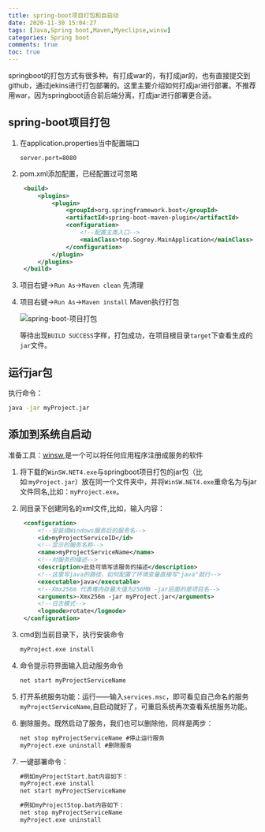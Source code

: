 ```yaml
---
title: spring-boot项目打包和自启动
date: 2020-11-30 15:04:27
tags: [Java,Spring boot,Maven,Myeclipse,winsw]
categories: Spring boot
comments: true
toc: true
---
```


springboot的打包方式有很多种。有打成war的，有打成jar的，也有直接提交到github，通过jekins进行打包部署的。这里主要介绍如何打成jar进行部署。不推荐用war，因为springboot适合前后端分离，打成jar进行部署更合适。

<!--more-->

## spring-boot项目打包

1. 在application.properties当中配置端口

   ```
   server.port=8080
   ```

2. pom.xml添加配置，已经配置过可忽略

   ``` xml
    <build>
        <plugins>
            <plugin>
                <groupId>org.springframework.boot</groupId>
                <artifactId>spring-boot-maven-plugin</artifactId>
                <configuration>
                    <!--配置主类入口-->
                    <mainClass>top.Sogrey.MainApplication</mainClass>
                </configuration>
            </plugin>
        </plugins>
    </build>
   ```

3. 项目右键->`Run As`->`Maven clean` 先清理

4. 项目右键->`Run As`->`Maven install` Maven执行打包

   ![spring-boot-项目打包](https://gitee.com/Sogrey/gitee-cdn/raw/master/imgs/spring-boot-项目打包.png)

   等待出现`BUILD SUCCESS`字样，打包成功，在项目根目录`target`下查看生成的`jar`文件。

## 运行jar包

执行命令：

``` bash
java -jar myProject.jar
```

## 添加到系统自启动

准备工具：[winsw](https://github.com/winsw/winsw/releases),是一个可以将任何应用程序注册成服务的软件

1. 将下载的`WinSW.NET4.exe`与springboot项目打包的jar包（比如:`myProject.jar`）放在同一个文件夹中，并将`WinSW.NET4.exe`重命名为与jar文件同名,比如：`myProject.exe`。
2. 同目录下创建同名的xml文件,比如，输入内容：

   ``` xml
    <configuration>
        <!--安装成Windows服务后的服务名-->
        <id>myProjectServiceID</id>
        <!--显示的服务名称-->
        <name>myProjectServiceName</name>
        <!--对服务的描述-->
        <description>此处可填写该服务的描述</description>
        <!--这里写java的路径，如何配置了环境变量直接写"java"就行-->
        <executable>java</executable>
        <!--Xmx256m 代表堆内存最大值为256MB -jar后面的是项目名-->
        <arguments>-Xmx256m -jar myProject.jar</arguments>
        <!--日志模式-->
        <logmode>rotate</logmode>
    </configuration>
   ```

3. cmd到当前目录下，执行安装命令

   ``` cmd
   myProject.exe install
   ```

4. 命令提示符界面输入启动服务命令

   ``` cmd
   net start myProjectServiceName
   ```

5. 打开系统服务功能：运行——输入`services.msc`，即可看见自己命名的服务`myProjectServiceName`,自启动就好了，可重启系统再次查看系统服务功能。

6. 删除服务。既然启动了服务，我们也可以删除他，同样是两步：

   ``` cmd
   net stop myProjectServiceName #停止运行服务
   myProject.exe uninstall #删除服务
   ```

7. 一键部署命令：

   ``` cmd
   #例如myProjectStart.bat内容如下：
   myProject.exe install
   net start myProjectServiceName

   #例如myProjectStop.bat内容如下：
   net stop myProjectServiceName
   myProject.exe uninstall
   ```
